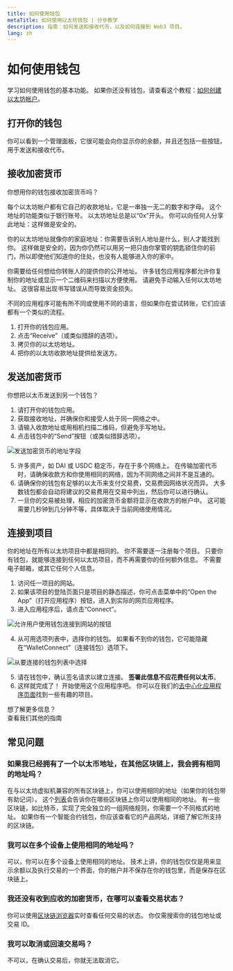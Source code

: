 ```yaml
---
title: 如何使用钱包
metaTitle: 如何使用以太坊钱包 | 分步教学
description: 指南：如何发送和接收代币，以及如何连接到 Web3 项目。
lang: zh
---
```


# 如何使用钱包

学习如何使用钱包的基本功能。 如果你还没有钱包，请查看这个教程：[如何创建以太坊帐户](/guides/how-to-create-an-ethereum-account/)。

## 打开你的钱包

你可以看到一个管理面板，它很可能会向你显示你的余额，并且还包括一些按钮，用于发送和接收代币。

## 接收加密货币

你想用你的钱包接收加密货币吗？

每个以太坊帐户都有它自己的收款地址，它是一串独一无二的数字和字母。 这个地址的功能类似于银行账号。 以太坊地址总是以“0x”开头。 你可以向任何人分享此地址：这样做是安全的。

你的以太坊地址就像你的家庭地址：你需要告诉别人地址是什么，别人才能找到你。 这样做是安全的，因为你仍然可以用另一把只由你掌管的钥匙锁住你的前门，所以即使他们知道你的住处，也没有人能够进入你的家中。

你需要给任何想给你转账人的提供你的公开地址。 许多钱包应用程序都允许你复制你的地址或显示一个二维码来扫描以方便使用。 请避免手动输入任何以太坊地址。 这很容易出现书写错误从而导致资金损失。

不同的应用程序可能有所不同或使用不同的语言，但如果你在尝试转账，它们应该都有一个类似的流程。

1. 打开你的钱包应用。
2. 点击“Receive”（或类似措辞的选项）。
3. 拷贝你的以太坊地址。
4. 把你的以太坊收款地址提供给发送方。

## 发送加密货币

你想把以太币发送到另一个钱包？

1. 请打开你的钱包应用。
2. 获取接收地址，并确保你和接受人处于同一网络之中。
3. 请输入收款地址或用相机扫描二维码，但避免手写地址。
4. 点击钱包中的“Send”按钮（或类似措辞选项）。

![发送加密货币的地址字段](./send.png)
<br/>

5. 许多资产，如 DAI 或 USDC 稳定币，存在于多个网络上。 在传输加密代币时，请确保收款方和你使用相同的网络，因为不同网络之间并不是互通的。
6. 请确保你的钱包有足够的以太币来支付交易费，交易费因网络状况而异。 大多数钱包都会自动将建议的交易费用在交易中列出，然后你可以进行确认。
7. 一旦你的交易被处理，相应的加密货币金额将显示在收款方的帐户中。 这可能需要几秒钟到几分钟不等，具体取决于当前网络使用情况。

## 连接到项目

你的地址在所有以太坊项目中都是相同的。 你不需要逐一注册每个项目。 只要你有钱包，就能够连接到任何以太坊项目，而不再需要你的任何额外信息。 不需要电子邮箱，或其它任何个人信息。

1. 访问任一项目的网站。
2. 如果该项目的登陆页面只是项目的静态描述，你可点击菜单中的“Open the App”（打开应用程序）按钮，进入到实际的网页应用程序。
3. 进入应用程序后，请点击“Connect”。

![允许用户使用钱包连接到网站的按钮](./connect1.png)

4. 从可用选项列表中，选择你的钱包。 如果看不到你的钱包，它可能隐藏在“WalletConnect”（连接钱包）选项下。

![从要连接的钱包列表中选择](./connect2.png)

5. 请在钱包中，确认签名请求以建立连接。 **签署此信息不应花费任何以太币**。
6. 这样就完成了！ 开始使用这个应用程序吧。 你可以在我们的[去中心化应用程序页面](/apps/#explore)找到一些有趣的项目。 <br />

<InfoBanner shouldSpaceBetween emoji=":eyes:">
  <div>想了解更多信息？</div>
  <ButtonLink href="/guides/">
    查看我们其他的指南
  </ButtonLink>
</InfoBanner>

## 常见问题

### 如果我已经拥有了一个以太币地址，在其他区块链上，我会拥有相同的地址吗？

在与以太坊虚拟机兼容的所有区块链上，你可以使用相同的地址（如果你的钱包带有助记词）。 这个[列表](https://chainlist.org/)会告诉你在哪些区块链上你可以使用相同的地址。 有一些区块链，如比特币，实现了完全独立的一组网络规则，你需要一个不同格式的地址。 如果你有一个智能合约钱包，你应该查看它的产品网站，详细了解它所支持的区块链。

### 我可以在多个设备上使用相同的地址吗？

可以，你可以在多个设备上使用相同的地址。 技术上讲，你的钱包仅仅是用来显示余额以及执行交易的一个界面，你的帐户并不保存在你的钱包里，而是保存在区块链上。

### 我还没有收到应收的加密货币，在哪可以查看交易状态？

你可以使用[区块链浏览器](/developers/docs/data-and-analytics/block-explorers/)实时查看任何交易的状态。 你仅需搜索你的钱包地址或交易 ID。

### 我可以取消或回滚交易吗？

不可以，在确认交易后，你就无法取消它。
